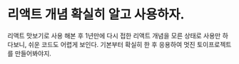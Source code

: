 # 리액트 개념 확실히 알고 사용하자. 

리액트 맛보기로 사용 해본 후 1년만에 다시 접한 리액트 
개념을 모른 상태로 사용만 하다보니, 쉬운 코드도 어렵게 보인다.
기본부터 확실히 한 후 응용하여 멋진 토이프로젝트를 만들어봐야지.
